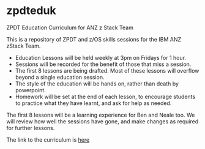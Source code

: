 # zpdteduk
ZPDT Education Curriculum for ANZ z Stack Team

This is a repository of ZPDT and z/OS skills sessions for the IBM ANZ zStack Team.

* Education Lessons will be held weekly at 3pm on Fridays for 1 hour.
* Sessions will be recorded for the benefit of those that miss a session.
* The first 8 lessons are being drafted. Most of these lessons will overflow beyond a single education session.
* The style of the education will be hands on, rather than death by powerpoint.
* Homework will be set at the end of each lesson, to encourage students to practice what they have learnt, and ask for help as needed.


The first 8 lessons will be a learning experience for Ben and Neale too. We will review how well the sessions have gone, and make changes as required for further lessons.


The link to the curriculum is [here](https://github.com/zeditor01/zpdteduk/blob/main/sessions/Curriculum.md)
